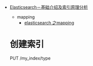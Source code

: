 * [Elasticsearch－基础介绍及索引原理分析](https://www.cnblogs.com/dreamroute/p/8484457.html)
   - mapping
       * [elasticsearch 之mapping](https://my.oschina.net/davidzhang/blog/811511)
       
   # 创建索引
   
   PUT /my_index/type
   ```aidl
   
   ```